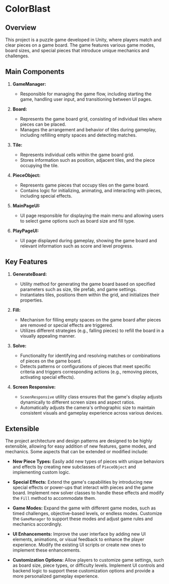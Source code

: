 # ColorBlast

## Overview

This project is a puzzle game developed in Unity, where players match and clear pieces on a game board. The game features various game modes, board sizes, and special pieces that introduce unique mechanics and challenges.

## Main Components

1. **GameManager:**
   - Responsible for managing the game flow, including starting the game, handling user input, and transitioning between UI pages.

2. **Board:**
   - Represents the game board grid, consisting of individual tiles where pieces can be placed.
   - Manages the arrangement and behavior of tiles during gameplay, including refilling empty spaces and detecting matches.

3. **Tile:**
   - Represents individual cells within the game board grid.
   - Stores information such as position, adjacent tiles, and the piece occupying the tile.

4. **PieceObject:**
   - Represents game pieces that occupy tiles on the game board.
   - Contains logic for initializing, animating, and interacting with pieces, including special effects.

5. **MainPageUI:**
   - UI page responsible for displaying the main menu and allowing users to select game options such as board size and fill type.

6. **PlayPageUI:**
   - UI page displayed during gameplay, showing the game board and relevant information such as score and level progress.

## Key Features

1. **GenerateBoard:**
   - Utility method for generating the game board based on specified parameters such as size, tile prefab, and game settings.
   - Instantiates tiles, positions them within the grid, and initializes their properties.

2. **Fill:**
   - Mechanism for filling empty spaces on the game board after pieces are removed or special effects are triggered.
   - Utilizes different strategies (e.g., falling pieces) to refill the board in a visually appealing manner.

3. **Solve:**
   - Functionality for identifying and resolving matches or combinations of pieces on the game board.
   - Detects patterns or configurations of pieces that meet specific criteria and triggers corresponding actions (e.g., removing pieces, activating special effects).

4. **Screen Responsive:**
   - `SceenResponsive` utility class ensures that the game's display adjusts dynamically to different screen sizes and aspect ratios.
   - Automatically adjusts the camera's orthographic size to maintain consistent visuals and gameplay experience across various devices.

## Extensible

The project architecture and design patterns are designed to be highly extensible, allowing for easy addition of new features, game modes, and mechanics. Some aspects that can be extended or modified include:

- **New Piece Types:** Easily add new types of pieces with unique behaviors and effects by creating new subclasses of `PieceObject` and implementing custom logic.
  
- **Special Effects:** Extend the game's capabilities by introducing new special effects or power-ups that interact with pieces and the game board. Implement new solver classes to handle these effects and modify the `Fill` method to accommodate them.
  
- **Game Modes:** Expand the game with different game modes, such as timed challenges, objective-based levels, or endless modes. Customize the `GameManager` to support these modes and adjust game rules and mechanics accordingly.
  
- **UI Enhancements:** Improve the user interface by adding new UI elements, animations, or visual feedback to enhance the player experience. Modify the existing UI scripts or create new ones to implement these enhancements.
  
- **Customization Options:** Allow players to customize game settings, such as board size, piece types, or difficulty levels. Implement UI controls and backend logic to support these customization options and provide a more personalized gameplay experience.
